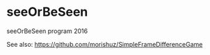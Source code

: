 # seeOrBeSeen
seeOrBeSeen program 2016

See also: 
https://github.com/morishuz/SimpleFrameDifferenceGame
